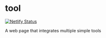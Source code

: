 # tool
[![Netlify Status](https://api.netlify.com/api/v1/badges/3b4e70e6-ed03-401a-95a3-f3b679a3ec29/deploy-status)](https://app.netlify.com/sites/preeminent-mermaid-8279db/deploys)

A web page that integrates multiple simple tools
